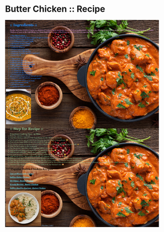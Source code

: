 # Butter Chicken :: Recipe
![Indian Butter Chicken](https://github.com/guru-shreyansh/PIRPLE-Frontend-Fundamental-Projects/blob/master/3-Links/Assignment%20%233%23%20Output.jpg)
